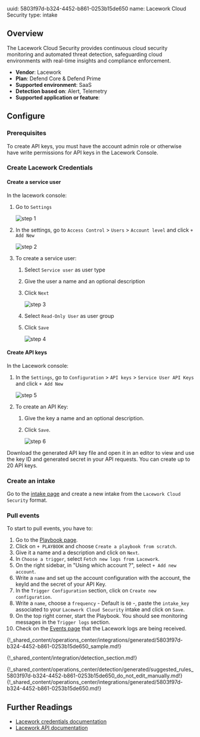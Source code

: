 uuid: 5803f97d-b324-4452-b861-0253b15de650
name: Lacework Cloud Security
type: intake

## Overview

The Lacework Cloud Security provides continuous cloud security monitoring and automated threat detection, safeguarding cloud environments with real-time insights and compliance enforcement.

- **Vendor**: Lacework
- **Plan**: Defend Core & Defend Prime
- **Supported environment**: SaaS
- **Detection based on**: Alert, Telemetry
- **Supported application or feature**:

## Configure

### Prerequisites

To create API keys, you must have the account admin role or otherwise have write permissions for API keys in the Lacework Console.

### Create Lacework Credentials

#### Create a service user

In the lacework console:

1. Go to `Settings`

    ![step 1](/assets/integration/cloud_and_saas/lacework/step_01.png)

2. In the settings, go to `Access Control` > `Users` > `Account level` and click `+ Add New`

    ![step 2](/assets/integration/cloud_and_saas/lacework/step_02.png)

3. To create a service user:

    1. Select `Service user` as user type
    2. Give the user a name and an optional description
    3. Click `Next`

        ![step 3](/assets/integration/cloud_and_saas/lacework/step_03.png)

    4. Select `Read-Only User` as user group
    5. Click `Save`

        ![step 4](/assets/integration/cloud_and_saas/lacework/step_04.png)

#### Create API keys

In the Lacework console:

1. In the `Settings`, go to `Configuration` > `API keys` > `Service User API Keys` and click `+ Add New`

    ![step 5](/assets/integration/cloud_and_saas/lacework/step_05.png)

2. To create an API Key:

    1. Give the key a name and an optional description.
    2. Click `Save`.

        ![step 6](/assets/integration/cloud_and_saas/lacework/step_06.png)

Download the generated API key file and open it in an editor to view and use the key ID and generated secret in your API requests. You can create up to 20 API keys.


### Create an intake

Go to the [intake page](https://app.sekoia.io/operations/intakes) and create a new intake from the `Lacework Cloud Security` format.

### Pull events

To start to pull events, you have to:

1. Go to the [Playbook page](https://app.sekoia.io/operations/playbooks).
2. Click on `+ PLAYBOOK` and choose `Create a playbook from scratch`.
3. Give it a name and a description and click on `Next`.
4. In `Choose a trigger`, select `Fetch new logs from Lacework`.
5. On the right sidebar, in "Using which account ?", select `+ Add new account`.
6. Write a `name` and set up the account configuration with the account, the keyId and the secret of your API Key.
7. In the `Trigger Configuration` section, click on `Create new configuration`.
8. Write a `name`, choose a `frequency` - Default is `60` -, paste the `intake_key` associated to your `Lacework Cloud Security` intake and click on `Save`.
9. On the top right corner, start the Playbook. You should see monitoring messages in the `Trigger logs` section.
10. Check on the [Events page](https://app.sekoia.io/operations/events) that the Lacework logs are being received.


{!_shared_content/operations_center/integrations/generated/5803f97d-b324-4452-b861-0253b15de650_sample.md!}


{!_shared_content/integration/detection_section.md!}

{!_shared_content/operations_center/detection/generated/suggested_rules_5803f97d-b324-4452-b861-0253b15de650_do_not_edit_manually.md!}
{!_shared_content/operations_center/integrations/generated/5803f97d-b324-4452-b861-0253b15de650.md!}

## Further Readings

- [Lacework credentials documentation](https://docs.lacework.net/api/api-access-keys-and-tokens)
- [Lacework API documentation](https://docs.lacework.net/api/v2/docs)
